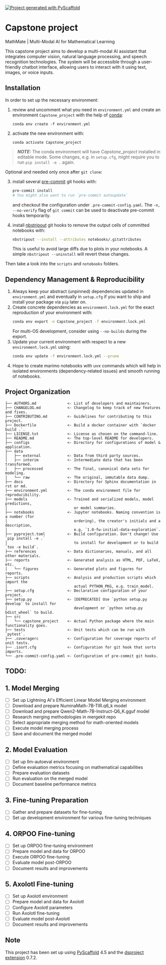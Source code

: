 [![Project generated with PyScaffold](https://img.shields.io/badge/-PyScaffold-005CA0?logo=pyscaffold)](https://pyscaffold.org/)
<!-- These are examples of badges you might also want to add to your README. Update the URLs accordingly.
[![Built Status](https://api.cirrus-ci.com/github/<USER>/Capstone_project.svg?branch=main)](https://cirrus-ci.com/github/<USER>/Capstone_project)
[![ReadTheDocs](https://readthedocs.org/projects/Capstone_project/badge/?version=latest)](https://Capstone_project.readthedocs.io/en/stable/)
[![Coveralls](https://img.shields.io/coveralls/github/<USER>/Capstone_project/main.svg)](https://coveralls.io/r/<USER>/Capstone_project)
[![PyPI-Server](https://img.shields.io/pypi/v/Capstone_project.svg)](https://pypi.org/project/Capstone_project/)
[![Conda-Forge](https://img.shields.io/conda/vn/conda-forge/Capstone_project.svg)](https://anaconda.org/conda-forge/Capstone_project)
[![Monthly Downloads](https://pepy.tech/badge/Capstone_project/month)](https://pepy.tech/project/Capstone_project)
[![Twitter](https://img.shields.io/twitter/url/http/shields.io.svg?style=social&label=Twitter)](https://twitter.com/Capstone_project)
-->

# Capstone project

MathMate | Multi-Modal AI for Mathematical Learning

This capstone project aims to develop a multi-modal AI assistant that integrates computer vision, 
natural language processing, and speech recognition technologies. The system will be accessible 
through a user-friendly chatbot interface, allowing users to interact with it using text, images, or voice 
inputs.

## Installation

In order to set up the necessary environment:

1. review and uncomment what you need in `environment.yml` and create an environment `Capstone_project` with the help of [conda]:
   ```
   conda env create -f environment.yml
   ```
2. activate the new environment with:
   ```
   conda activate Capstone_project
   ```

> **_NOTE:_**  The conda environment will have *Capstone_project* installed in editable mode.
> Some changes, e.g. in `setup.cfg`, might require you to run `pip install -e .` again.


Optional and needed only once after `git clone`:

3. install several [pre-commit] git hooks with:
   ```bash
   pre-commit install
   # You might also want to run `pre-commit autoupdate`
   ```
   and checkout the configuration under `.pre-commit-config.yaml`.
   The `-n, --no-verify` flag of `git commit` can be used to deactivate pre-commit hooks temporarily.

4. install [nbstripout] git hooks to remove the output cells of committed notebooks with:
   ```bash
   nbstripout --install --attributes notebooks/.gitattributes
   ```
   This is useful to avoid large diffs due to plots in your notebooks.
   A simple `nbstripout --uninstall` will revert these changes.


Then take a look into the `scripts` and `notebooks` folders.

## Dependency Management & Reproducibility

1. Always keep your abstract (unpinned) dependencies updated in `environment.yml` and eventually
   in `setup.cfg` if you want to ship and install your package via `pip` later on.
2. Create concrete dependencies as `environment.lock.yml` for the exact reproduction of your
   environment with:
   ```bash
   conda env export -n Capstone_project -f environment.lock.yml
   ```
   For multi-OS development, consider using `--no-builds` during the export.
3. Update your current environment with respect to a new `environment.lock.yml` using:
   ```bash
   conda env update -f environment.lock.yml --prune
   ```
4. Hope to create marimo notebooks with uvx commands which will help in isolated environments (dependency-related issues) and smooth running of notebooks.
## Project Organization

```
├── AUTHORS.md              <- List of developers and maintainers.
├── CHANGELOG.md            <- Changelog to keep track of new features and fixes.
├── CONTRIBUTING.md         <- Guidelines for contributing to this project.
├── Dockerfile              <- Build a docker container with `docker build .`.
├── LICENSE.txt             <- License as chosen on the command-line.
├── README.md               <- The top-level README for developers.
├── configs                 <- Directory for configurations of model & application.
├── data
│   ├── external            <- Data from third party sources.
│   ├── interim             <- Intermediate data that has been transformed.
│   ├── processed           <- The final, canonical data sets for modeling.
│   └── raw                 <- The original, immutable data dump.
├── docs                    <- Directory for Sphinx documentation in rst or md.
├── environment.yml         <- The conda environment file for reproducibility.
├── models                  <- Trained and serialized models, model predictions,
│                              or model summaries.
├── notebooks               <- Jupyter notebooks. Naming convention is a number (for
│                              ordering), the creator's initials and a description,
│                              e.g. `1.0-fw-initial-data-exploration`.
├── pyproject.toml          <- Build configuration. Don't change! Use `pip install -e .`
│                              to install for development or to build `tox -e build`.
├── references              <- Data dictionaries, manuals, and all other materials.
├── reports                 <- Generated analysis as HTML, PDF, LaTeX, etc.
│   └── figures             <- Generated plots and figures for reports.
├── scripts                 <- Analysis and production scripts which import the
│                              actual PYTHON_PKG, e.g. train_model.
├── setup.cfg               <- Declarative configuration of your project.
├── setup.py                <- [DEPRECATED] Use `python setup.py develop` to install for
│                              development or `python setup.py bdist_wheel` to build.
├── src
│   └── capstone_project    <- Actual Python package where the main functionality goes.
├── tests                   <- Unit tests which can be run with `pytest`.
├── .coveragerc             <- Configuration for coverage reports of unit tests.
├── .isort.cfg              <- Configuration for git hook that sorts imports.
└── .pre-commit-config.yaml <- Configuration of pre-commit git hooks.
```

<!-- pyscaffold-notes -->

## TODO:

## 1. Model Merging
- [ ] Set up Lightning AI's Efficient Linear Model Merging environment
- [ ] Download and prepare NuminaMath-7B-TIR.q6_k model
- [ ] Download and prepare Qwen2-Math-7B-Instruct-Q6_K.gguf model
- [ ] Research merging methodologies in mergekit repo
- [ ] Select appropriate merging method for math-oriented models
- [ ] Execute model merging process
- [ ] Save and document the merged model

## 2. Model Evaluation
- [ ] Set up llm-autoeval environment
- [ ] Define evaluation metrics focusing on mathematical capabilities
- [ ] Prepare evaluation datasets
- [ ] Run evaluation on the merged model
- [ ] Document baseline performance metrics

## 3. Fine-tuning Preparation
- [ ] Gather and prepare datasets for fine-tuning
- [ ] Set up development environment for various fine-tuning techniques

## 4. ORPOO Fine-tuning
- [ ] Set up ORPOO fine-tuning environment
- [ ] Prepare model and data for ORPOO
- [ ] Execute ORPOO fine-tuning
- [ ] Evaluate model post-ORPOO
- [ ] Document results and improvements

## 5. Axolotl Fine-tuning
- [ ] Set up Axolotl environment
- [ ] Prepare model and data for Axolotl
- [ ] Configure Axolotl parameters
- [ ] Run Axolotl fine-tuning
- [ ] Evaluate model post-Axolotl
- [ ] Document results and improvements

## Note

This project has been set up using [PyScaffold] 4.5 and the [dsproject extension] 0.7.2.

[conda]: https://docs.conda.io/
[pre-commit]: https://pre-commit.com/
[Jupyter]: https://jupyter.org/
[nbstripout]: https://github.com/kynan/nbstripout
[Google style]: http://google.github.io/styleguide/pyguide.html#38-comments-and-docstrings
[PyScaffold]: https://pyscaffold.org/
[dsproject extension]: https://github.com/pyscaffold/pyscaffoldext-dsproject
